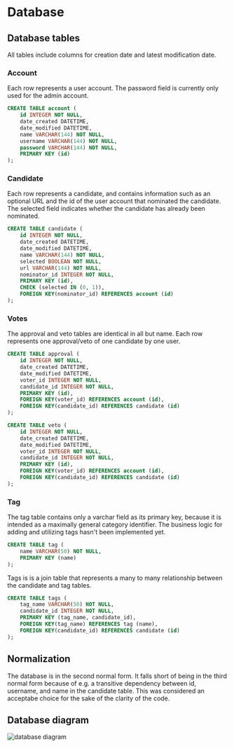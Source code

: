 # Database

## Database tables

All tables include columns for creation date and latest modification date.

### Account

Each row represents a user account. The password field is currently only used for the admin account.

```SQL
CREATE TABLE account (
	id INTEGER NOT NULL, 
	date_created DATETIME, 
	date_modified DATETIME, 
	name VARCHAR(144) NOT NULL, 
	username VARCHAR(144) NOT NULL, 
	password VARCHAR(144) NOT NULL, 
	PRIMARY KEY (id)
);
```

### Candidate

Each row represents a candidate, and contains information such as an optional URL and the id of the user account that nominated the candidate. The selected field indicates whether the candidate has already been nominated.

```SQL
CREATE TABLE candidate (
	id INTEGER NOT NULL, 
	date_created DATETIME, 
	date_modified DATETIME, 
	name VARCHAR(144) NOT NULL, 
	selected BOOLEAN NOT NULL, 
	url VARCHAR(144) NOT NULL, 
	nominator_id INTEGER NOT NULL, 
	PRIMARY KEY (id), 
	CHECK (selected IN (0, 1)), 
	FOREIGN KEY(nominator_id) REFERENCES account (id)
);
```

### Votes

The approval and veto tables are identical in all but name. Each row represents one approval/veto of one candidate by one user.

```SQL
CREATE TABLE approval (
	id INTEGER NOT NULL, 
	date_created DATETIME, 
	date_modified DATETIME, 
	voter_id INTEGER NOT NULL, 
	candidate_id INTEGER NOT NULL, 
	PRIMARY KEY (id), 
	FOREIGN KEY(voter_id) REFERENCES account (id), 
	FOREIGN KEY(candidate_id) REFERENCES candidate (id)
);
```

```SQL
CREATE TABLE veto (
	id INTEGER NOT NULL, 
	date_created DATETIME, 
	date_modified DATETIME, 
	voter_id INTEGER NOT NULL, 
	candidate_id INTEGER NOT NULL, 
	PRIMARY KEY (id), 
	FOREIGN KEY(voter_id) REFERENCES account (id), 
	FOREIGN KEY(candidate_id) REFERENCES candidate (id)
);
```

### Tag

The tag table contains only a varchar field as its primary key, because it is intended as a maximally general category identifier. The business logic for adding and utilizing tags hasn't been implemented yet.

```SQL
CREATE TABLE tag (
	name VARCHAR(50) NOT NULL, 
	PRIMARY KEY (name)
);
```

Tags is is a join table that represents a many to many relationship between the candidate and tag tables.

```SQL
CREATE TABLE tags (
	tag_name VARCHAR(50) NOT NULL, 
	candidate_id INTEGER NOT NULL, 
	PRIMARY KEY (tag_name, candidate_id), 
	FOREIGN KEY(tag_name) REFERENCES tag (name), 
	FOREIGN KEY(candidate_id) REFERENCES candidate (id)
);
```

## Normalization

The database is in the second normal form. It falls short of being in the third normal form because of e.g. a transitive dependency between id, username, and name in the candidate table. This was considered an acceptabe choice for the sake of the clarity of the code.

## Database diagram
![database diagram](https://github.com/OAarne/heppa/blob/master/documentation/database_diagram.png "Database diagram")